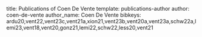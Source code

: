 title: Publications of Coen De Vente
template: publications-author
author: coen-de-vente
author_name: Coen De Vente
bibkeys: ardu20,vent22,vent23c,vent21a,xion21,vent23b,vent20a,vent23a,schw22a,lemi23,vent18,vent20,gonz21,lemi22,schw22,less20,vent21